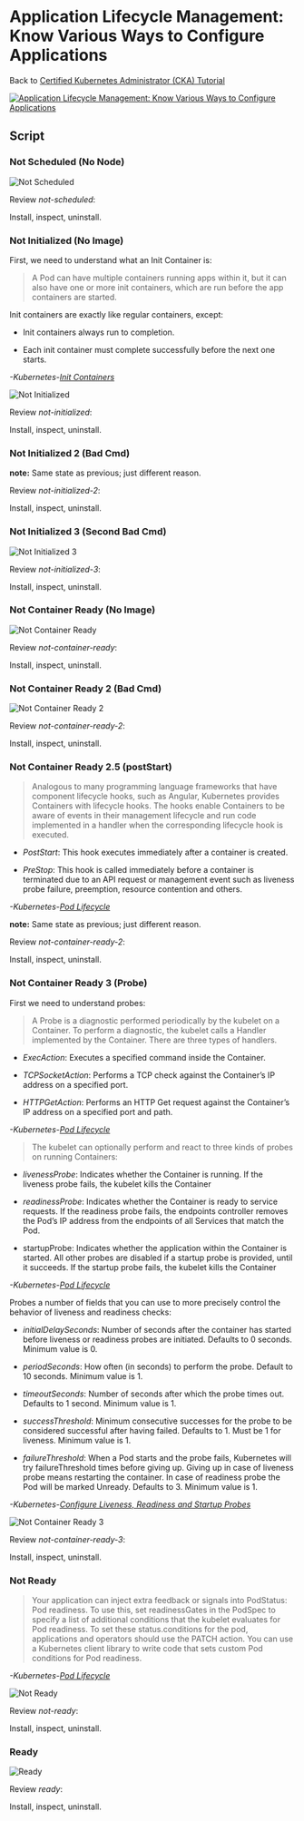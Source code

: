# Application Lifecycle Management: Know Various Ways to Configure Applications

Back to [Certified Kubernetes Administrator (CKA) Tutorial](https://github.com/larkintuckerllc/k8s-cka-tutorial)

[![Application Lifecycle Management: Know Various Ways to Configure Applications](http://img.youtube.com/vi/YsPZBzU6uU4/0.jpg)](https://youtu.be/YsPZBzU6uU4)

## Script

### Not Scheduled (No Node)

![Not Scheduled](not-scheduled.png)

Review *not-scheduled*:

Install, inspect, uninstall.

### Not Initialized (No Image)

First, we need to understand what an Init Container is:

> A Pod can have multiple containers running apps within it, but it can also have one or more init containers, which are run before the app containers are started.

Init containers are exactly like regular containers, except:

* Init containers always run to completion.

* Each init container must complete successfully before the next one starts.

*-Kubernetes-[Init Containers](https://kubernetes.io/docs/concepts/workloads/pods/init-containers/)*

![Not Initialized](not-initialized.png)

Review *not-initialized*:

Install, inspect, uninstall.

### Not Initialized 2 (Bad Cmd)

**note:** Same state as previous; just different reason.

Review *not-initialized-2*:

Install, inspect, uninstall.

### Not Initialized 3 (Second Bad Cmd)

![Not Initialized 3](not-initialized-3.png)

Review *not-initialized-3*:

Install, inspect, uninstall.

### Not Container Ready (No Image)

![Not Container Ready](not-container-ready.png)

Review *not-container-ready*:

Install, inspect, uninstall.

### Not Container Ready 2 (Bad Cmd)

![Not Container Ready 2](not-container-ready-2.png)

Review *not-container-ready-2*:

Install, inspect, uninstall.

### Not Container Ready 2.5 (postStart)

> Analogous to many programming language frameworks that have component lifecycle hooks, such as Angular, Kubernetes provides Containers with lifecycle hooks. The hooks enable Containers to be aware of events in their management lifecycle and run code implemented in a handler when the corresponding lifecycle hook is executed.

* *PostStart*: This hook executes immediately after a container is created.

* *PreStop*: This hook is called immediately before a container is terminated due to an API request or management event such as liveness probe failure, preemption, resource contention and others.

*-Kubernetes-[Pod Lifecycle](https://kubernetes.io/docs/concepts/workloads/pods/pod-lifecycle)*

**note:** Same state as previous; just different reason.

Review *not-container-ready-2*:

Install, inspect, uninstall.

### Not Container Ready 3 (Probe)

First we need to understand probes:

> A Probe is a diagnostic performed periodically by the kubelet on a Container. To perform a diagnostic, the kubelet calls a Handler implemented by the Container. There are three types of handlers.

* *ExecAction*: Executes a specified command inside the Container. 

* *TCPSocketAction*: Performs a TCP check against the Container’s IP address on a specified port.

* *HTTPGetAction*: Performs an HTTP Get request against the Container’s IP address on a specified port and path.

*-Kubernetes-[Pod Lifecycle](https://kubernetes.io/docs/concepts/workloads/pods/pod-lifecycle)*

> The kubelet can optionally perform and react to three kinds of probes on running Containers:

* *livenessProbe*: Indicates whether the Container is running. If the liveness probe fails, the kubelet kills the Container

* *readinessProbe*: Indicates whether the Container is ready to service requests. If the readiness probe fails, the endpoints controller removes the Pod’s IP address from the endpoints of all Services that match the Pod.

* startupProbe: Indicates whether the application within the Container is started. All other probes are disabled if a startup probe is provided, until it succeeds. If the startup probe fails, the kubelet kills the Container

*-Kubernetes-[Pod Lifecycle](https://kubernetes.io/docs/concepts/workloads/pods/pod-lifecycle)*

Probes a number of fields that you can use to more precisely control the behavior of liveness and readiness checks:

* *initialDelaySeconds*: Number of seconds after the container has started before liveness or readiness probes are initiated. Defaults to 0 seconds. Minimum value is 0.

* *periodSeconds*: How often (in seconds) to perform the probe. Default to 10 seconds. Minimum value is 1.

* *timeoutSeconds*: Number of seconds after which the probe times out. Defaults to 1 second. Minimum value is 1.

* *successThreshold*: Minimum consecutive successes for the probe to be considered successful after having failed. Defaults to 1. Must be 1 for liveness. Minimum value is 1.

* *failureThreshold*: When a Pod starts and the probe fails, Kubernetes will try failureThreshold times before giving up. Giving up in case of liveness probe means restarting the container. In case of readiness probe the Pod will be marked Unready. Defaults to 3. Minimum value is 1.

*-Kubernetes-[Configure Liveness, Readiness and Startup Probes](https://kubernetes.io/docs/tasks/configure-pod-container/configure-liveness-readiness-startup-probes/)*

![Not Container Ready 3](not-container-ready-3.png)

Review *not-container-ready-3*:

Install, inspect, uninstall.

### Not Ready

> Your application can inject extra feedback or signals into PodStatus: Pod readiness. To use this, set readinessGates in the PodSpec to specify a list of additional conditions that the kubelet evaluates for Pod readiness.
> To set these status.conditions for the pod, applications and operators should use the PATCH action. You can use a Kubernetes client library to write code that sets custom Pod conditions for Pod readiness.

*-Kubernetes-[Pod Lifecycle](https://kubernetes.io/docs/concepts/workloads/pods/pod-lifecycle)*

![Not Ready](not-ready.png)

Review *not-ready*:

Install, inspect, uninstall.

### Ready

![Ready](ready.png)

Review *ready*:

Install, inspect, uninstall.
